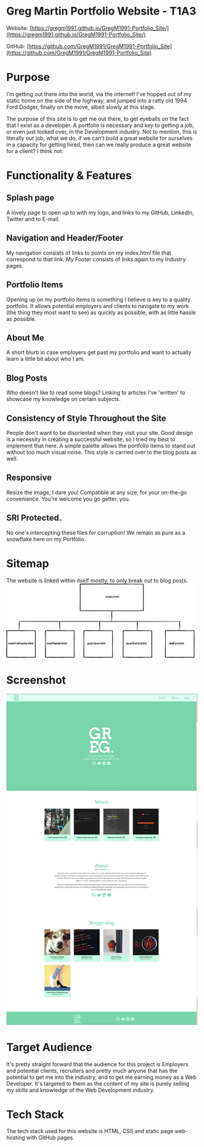# Greg Martin Portfolio Website - T1A3
Website: [https://gregm1991.github.io/GregM1991-Portfolio_Site/](https://gregm1991.github.io/GregM1991-Portfolio_Site/)

GitHub: [https://github.com/GregM1991/GregM1991-Portfolio_Site](https://github.com/GregM1991/GregM1991-Portfolio_Site)

# Purpose
I'm getting out there into the world, via the internet! I've hopped out of my static home on the side of the highway, and jumped into a ratty old 1994 Ford Dodger, finally on the move, albeit slowly at this stage. 

The purpose of this site is to get me out there, to get eyeballs on the fact that I exist as a developer. A portfolio is necessary and key to getting a job, or even just looked over, in the Development industry. Not to mention, this is literally our job, what we do, if we can't build a great website for ourselves in a capacity for getting hired, then can we really produce a great website for a client? I think not.

# Functionality & Features
## Splash page
A lovely page to open up to with my logo, and links to my GitHub, LinkedIn, Twitter and to E-mail.
## Navigation and Header/Footer
My navigation consists of links to points on my index.html file that correspond to that link. My Footer consists of links again to my Industry pages.
## Portfolio Items
Opening up on my portfolio items is something I believe is key to a quality portfolio. It allows potential employers and clients to navigate to my work (the thing they most want to see) as quickly as possible, with as little hassle as possible.
## About Me
A short blurb in case employers get past my portfolio and want to actually learn a little bit about who I am.
## Blog Posts
Who doesn't like to read some blogs? Linking to articles I've 'written' to showcase my knowledge on certain subjects.
## Consistency of Style Throughout the Site
People don't want to be disoriented when they visit your site. Good design is a necessity in creating a successful website, so I tried my best to implement that here. A simple palette allows the portfolio items to stand out without too much visual noise. This style is carried over to the blog posts as well.
## Responsive
Resize the image, I dare you! Compatible at any size, for your on-the-go convenience. You're welcome you go getter, you. 
## SRI Protected. 
No one's intercepting these files for corruption! We remain as pure as a snowflake here on my Portfolio.

# Sitemap
The website is linked within itself mostly, to only break out to blog posts.
![alt text](img/wireframe.png "Wireframe")

# Screenshot
![alt text](screenshot.jpg "Screenshot")

# Target Audience
It's pretty straight forward that the audience for this project is Employers and potential clients, recruiters and pretty much anyone that has the potential to get me into the industry, and to get me earning money as a Web Developer. It's targeted to them as the content of my site is purely selling my skills and knowledge of the Web Development industry.

# Tech Stack
The tech stack used for this website is HTML, CSS and static page web-hosting with GitHub pages.
